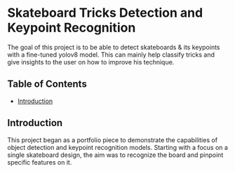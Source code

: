# Skateboard Tricks Detection and Keypoint Recognition

The goal of this project is to be able to detect skateboards & its keypoints with a fine-tuned yolov8 model.
This can mainly help classify tricks and give insights to the user on how to improve his technique.

## Table of Contents
- [Introduction](#introduction)

## Introduction

This project began as a portfolio piece to demonstrate the capabilities of object detection and keypoint recognition models. 
Starting with a focus on a single skateboard design, the aim was to recognize the board and pinpoint specific features on it.





